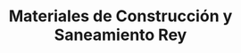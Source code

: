 ---
title: "Materiales de Construcción y Saneamiento Rey"
url: /poligono-industrial-el-boutaron/materiales-de-construccion-y-saneamiento-rey/
shop: Eisenwaren
---